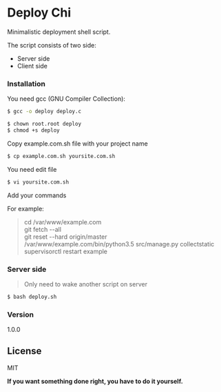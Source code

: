 # Deploy Chi

Minimalistic deployment shell script.

The script consists of two side:
  - Server side
  - Client side

### Installation

You need gcc (GNU Compiler Collection):

```sh
$ gcc -o deploy deploy.c
```

```sh
$ chown root.root deploy
$ chmod +s deploy
```

Copy example.com.sh file with your project name

```sh
$ cp example.com.sh yoursite.com.sh
```
You need edit file 
```sh
$ vi yoursite.com.sh
```
Add your commands

For example:
>cd /var/www/example.com  
>git fetch --all  
>git reset --hard origin/master  
>/var/www/example.com/bin/python3.5 src/manage.py collectstatic  
>supervisorctl restart example


### Server side
> Only need to wake another script on server

```sh
$ bash deploy.sh
```


### Version
1.0.0

License
----

MIT

**If you want something done right, you have to do it yourself.**

